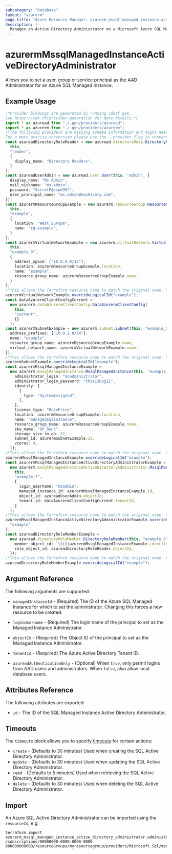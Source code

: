 ```yaml
---
subcategory: "Database"
layout: "azurerm"
page_title: "Azure Resource Manager: azurerm_mssql_managed_instance_active_directory_administrator"
description: |-
  Manages an Active Directory Administrator on a Microsoft Azure SQL Managed Instance
---
```


# azurermMssqlManagedInstanceActiveDirectoryAdministrator

Allows you to set a user, group or service principal as the AAD Administrator for an Azure SQL Managed Instance.

## Example Usage

```typescript
/*Provider bindings are generated by running cdktf get.
See https://cdk.tf/provider-generation for more details.*/
import * as azuread from "./.gen/providers/azuread";
import * as azurerm from "./.gen/providers/azurerm";
/*The following providers are missing schema information and might need manual adjustments to synthesize correctly: azuread, azurerm.
For a more precise conversion please use the --provider flag in convert.*/
const azureadDirectoryRoleReader = new azuread.directoryRole.DirectoryRole(
  this,
  "reader",
  {
    display_name: "Directory Readers",
  }
);
const azureadUserAdmin = new azuread.user.User(this, "admin", {
  display_name: "Ms Admin",
  mail_nickname: "ms.admin",
  password: "SecretP@sswd99!",
  user_principal_name: "ms.admin@hashicorp.com",
});
const azurermResourceGroupExample = new azurerm.resourceGroup.ResourceGroup(
  this,
  "example",
  {
    location: "West Europe",
    name: "rg-example",
  }
);
const azurermVirtualNetworkExample = new azurerm.virtualNetwork.VirtualNetwork(
  this,
  "example_3",
  {
    address_space: ["10.0.0.0/16"],
    location: azurermResourceGroupExample.location,
    name: "example",
    resource_group_name: azurermResourceGroupExample.name,
  }
);
/*This allows the Terraform resource name to match the original name. You can remove the call if you don't need them to match.*/
azurermVirtualNetworkExample.overrideLogicalId("example");
const dataAzurermClientConfigCurrent =
  new azurerm.dataAzurermClientConfig.DataAzurermClientConfig(
    this,
    "current",
    {}
  );
const azurermSubnetExample = new azurerm.subnet.Subnet(this, "example_5", {
  address_prefixes: ["10.0.2.0/24"],
  name: "example",
  resource_group_name: azurermResourceGroupExample.name,
  virtual_network_name: azurermVirtualNetworkExample.name,
});
/*This allows the Terraform resource name to match the original name. You can remove the call if you don't need them to match.*/
azurermSubnetExample.overrideLogicalId("example");
const azurermMssqlManagedInstanceExample =
  new azurerm.mssqlManagedInstance.MssqlManagedInstance(this, "example_6", {
    administrator_login: "msadministrator",
    administrator_login_password: "thisIsDog11",
    identity: [
      {
        type: "SystemAssigned",
      },
    ],
    license_type: "BasePrice",
    location: azurermResourceGroupExample.location,
    name: "managedsqlinstance",
    resource_group_name: azurermResourceGroupExample.name,
    sku_name: "GP_Gen5",
    storage_size_in_gb: 32,
    subnet_id: azurermSubnetExample.id,
    vcores: 4,
  });
/*This allows the Terraform resource name to match the original name. You can remove the call if you don't need them to match.*/
azurermMssqlManagedInstanceExample.overrideLogicalId("example");
const azurermMssqlManagedInstanceActiveDirectoryAdministratorExample =
  new azurerm.mssqlManagedInstanceActiveDirectoryAdministrator.MssqlManagedInstanceActiveDirectoryAdministrator(
    this,
    "example_7",
    {
      login_username: "msadmin",
      managed_instance_id: azurermMssqlManagedInstanceExample.id,
      object_id: azureadUserAdmin.objectId,
      tenant_id: dataAzurermClientConfigCurrent.tenantId,
    }
  );
/*This allows the Terraform resource name to match the original name. You can remove the call if you don't need them to match.*/
azurermMssqlManagedInstanceActiveDirectoryAdministratorExample.overrideLogicalId(
  "example"
);
const azureadDirectoryRoleMemberExample =
  new azuread.directoryRoleMember.DirectoryRoleMember(this, "example_8", {
    member_object_id: `\${${azurermMssqlManagedInstanceExample.identity}.0.principal_id}`,
    role_object_id: azureadDirectoryRoleReader.objectId,
  });
/*This allows the Terraform resource name to match the original name. You can remove the call if you don't need them to match.*/
azureadDirectoryRoleMemberExample.overrideLogicalId("example");

```

## Argument Reference

The following arguments are supported:

*   `managedInstanceId` - (Required) The ID of the Azure SQL Managed Instance for which to set the administrator. Changing this forces a new resource to be created.

*   `loginUsername` - (Required) The login name of the principal to set as the Managed Instance Administrator.

*   `objectId` - (Required) The Object ID of the principal to set as the Managed Instance Administrator.

*   `tenantId` - (Required) The Azure Active Directory Tenant ID.

*   `azureadAuthenticationOnly` - (Optional) When `true`, only permit logins from AAD users and administrators. When `false`, also allow local database users.

## Attributes Reference

The following attributes are exported:

* `id` - The ID of the SQL Managed Instance Active Directory Administrator.

## Timeouts

The `timeouts` block allows you to specify [timeouts](https://www.terraform.io/language/resources/syntax#operation-timeouts) for certain actions:

* `create` - (Defaults to 30 minutes) Used when creating the SQL Active Directory Administrator.
* `update` - (Defaults to 30 minutes) Used when updating the SQL Active Directory Administrator.
* `read` - (Defaults to 5 minutes) Used when retrieving the SQL Active Directory Administrator.
* `delete` - (Defaults to 30 minutes) Used when deleting the SQL Active Directory Administrator.

## Import

An Azure SQL Active Directory Administrator can be imported using the `resourceId`, e.g.

```console
terraform import azurerm_mssql_managed_instance_active_directory_administrator.administrator /subscriptions/00000000-0000-0000-0000-000000000000/resourceGroups/myresourcegroup/providers/Microsoft.Sql/managedInstances/mymanagedinstance/administrators/activeDirectory
```

